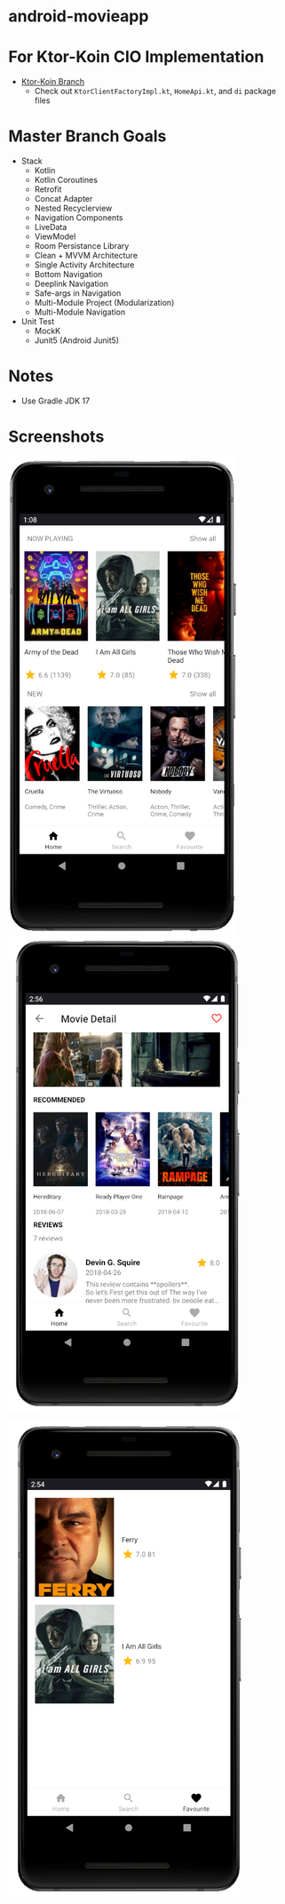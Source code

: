 # android-movieapp
# For Ktor-Koin CIO Implementation
* [Ktor-Koin Branch](https://github.com/adrianhartanto004/android-movieapp/tree/koin-ktor-implementation)
   * Check out `KtorClientFactoryImpl.kt`, `HomeApi.kt`, and `di` package files
# Master Branch Goals
* Stack
    * Kotlin
    * Kotlin Coroutines
    * Retrofit
    * Concat Adapter
    * Nested Recyclerview
    * Navigation Components
    * LiveData
    * ViewModel
    * Room Persistance Library
    * Clean + MVVM Architecture
    * Single Activity Architecture
    * Bottom Navigation
    * Deeplink Navigation
    * Safe-args in Navigation
    * Multi-Module Project (Modularization)
    * Multi-Module Navigation
* Unit Test
    * MockK
    * Junit5 (Android Junit5)
 
# Notes
* Use Gradle JDK 17

# Screenshots

<img src="https://github.com/adrianhartanto004/android-movieapp/blob/main/screenshot/movieapp-1.PNG"><img src="https://github.com/adrianhartanto004/android-movieapp/blob/main/screenshot/movieapp-2.PNG">

<img src="https://github.com/adrianhartanto004/android-movieapp/blob/main/screenshot/movieapp-3.PNG">
